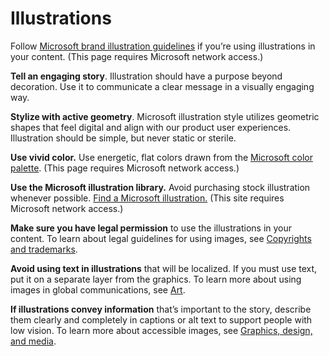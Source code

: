 # Illustrations

Follow [Microsoft brand illustration guidelines](https://microsoft.sharepoint.com/teams/BrandCentral/Pages/The-Microsoft-brand-Core-elements-Illustration.aspx) if you’re using illustrations in your content. (This page requires Microsoft network access.)

**Tell an engaging story**. Illustration
should have a purpose beyond decoration. Use it to communicate a
clear message in a visually engaging way.

**Stylize with active geometry**. Microsoft illustration style utilizes geometric shapes that feel digital and align with our product user experiences. Illustration should be simple, but never static or sterile.

**Use vivid color.** Use energetic, flat colors drawn from the [Microsoft color palette](https://microsoft.sharepoint.com/teams/BrandCentral/Pages/The-Microsoft-brand-Core-elements-Color.aspx). (This page requires Microsoft network access.)

**Use the Microsoft illustration library.** Avoid purchasing stock illustration whenever possible. [Find a Microsoft illustration.](https://microsoft.sharepoint.com/teams/BrandCentral/Pages/Bundles/Illustrations_Editable_AllCollections.aspx) (This site requires Microsoft network access.)

**Make sure you have legal permission** to use the illustrations in your content. To learn about legal guidelines for using images, see [Copyrights and trademarks](/style-guide/legal-content/copyrights-trademarks).

**Avoid using text in illustrations** that
will be localized. If you must use text, put it on a separate
layer from the graphics. To learn more about using images in global
communications, see [Art](/style-guide/global-communications/art).

**If illustrations convey information** that’s
important to the story, describe them clearly and completely in
captions or alt text to support people with low vision. To learn
more about accessible images, see [Graphics, design, and media](/style-guide/accessibility/graphics-design-media).
